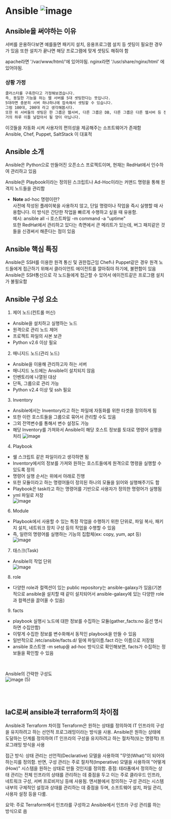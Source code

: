 # Ansible ![image](https://github.com/NOOJU/intern-project/assets/88716899/6656bda1-19f3-4d6c-9af4-b767134d19a9)



## Ansible을 써야하는 이유
서버를 운용하다보면 예를들면 패키지 설치, 응용프로그램 설치 등 셋팅이 필요한 경우가 있음
또한 설치가 끝나면 해당 프로그램에 맞게 셋팅도 해줘야 함

apache라면 '/var/www/html/'에 있어야됨.
nginx라면 '/usr/share/nginx/html' 에 있어야됨.

 

### 상황 가정
 ```bash
클러스터를 구축한다고 가정해보겠습니다.
즉, 동일한 기능을 하는 웹 서버를 5대 셋팅한다는 뜻입니다.
5대라면 충분히 서버 하나하나에 접속해서 셋팅할 수 있습니다.
그럼 100대, 200대 라고 생각해봅시다.
또한 위 서버들의 셋팅은 한 그룹은 웹서버, 다른 그룹은 DB, 다른 그룹은 다른 웹서버 등 전부 다 다릅니다.
거의 하루 이틀 날잡아서 될 양이 아닙니다.
 ```
이것들을 자동화 시켜 사용자의 편의성을 제공해주는 소프트웨어가 존재함<br/>
Ansible, Chef, Puppet, SaltStack 이 대표적



## Ansible 소개
Ansible은 Python으로 만들어진 오픈소스 프로젝트이며, 현재는 RedHat에서 인수하여 관리하고 있음<br/>

Ansible은 Playbook이라는 정의된 스크립트나 Ad-Hoc이라는 커맨드 명령을 통해 원격지 노드들을 관리함<br/>
- **Note** ad-hoc 명령이란?<br/>
  사전에 작성된 플레이북을 사용하지 않고, 단일 명령이나 작업을 즉시 실행할 때 사용합니다. 이 방식은 간단한 작업을 빠르게 수행하고 싶을 때 유용함.<br/> 예시: ansible all -i 호스트파일 -m command -a "uptime" <br/>
또한 RedHat에서 관리하고 있다는 측면에서 큰 메리트가 있는데, 버그 패치같은 것들을 신경써서 해준다는 점이 있음

 ## Ansible 핵심 특징
Ansible은 SSH를 이용한 원격 통신 및 권한접근임
Chef나 Puppet같은 경우 원격 노드들에게 접근하기 위해서 클라이언트 에이전트를 깔아줘야 하기에, 불편함이 있음<br/>
Ansible은 SSH통신으로 각 노드들에게 접근할 수 있어서 에이전트같은 프로그램 설치가 불필요함

## Ansible 구성 요소
1. 제어 노드(컨트롤 머신)
- Ansible을 설치하고 실행하는 노드
- 원격으로 관리 노드 제어
- 프로젝트 파일의 사본 보관
- Python v2.6 이상 필요

2. 매니지드 노드(관리 노드)
- Ansible을 이용해 관리하고자 하는 서버
- 매니지드 노드에는 Ansible이 설치되지 않음
- 인벤토리에 나열된 대상
- 단독, 그룹으로 관리 가능
- Python v2.4 이상 및 ssh 필요
 
3. Inventory
- Ansible에서는 Inventory라고 하는 파일에 자동화를 위한 타겟을 정의하게 됨
- 또한 이런 호스트들을 그룹으로 묶어서 관리할 수도 있음
- 그외 전역변수를 통해서 변수 설정도 가능
- 해당 Inventory를 가져와서 Ansible이 해당 호스트 정보를 토대로 명령어 실행을 처리
  ![image](https://github.com/NOOJU/intern-project/assets/88716899/5614f92f-6a60-457d-96de-2ef5cb876a6e)


4.  Playbook
- 쉘 스크립트 같은 파일이라고 생각하면 됨
- Inventory에서의 정보를 가져와 원하는 호스트들에게 원격으로 명령을 실행할 수 있도록 정의
- 명령어 실행 순서는 위에서 아래로 진행
- 또한 모듈이라고 하는 명령어들이 정의된 하나의 모듈을 읽어와 실행해주기도 함
- Playbook은 task라고 하는 명령어를 기반으로 사용자가 정의한 명령어가 실행됨
- yml 파일로 저장<br />
  ![image](https://github.com/NOOJU/intern-project/assets/88716899/bfa007be-d1cd-494b-804a-2793897b668a)


6. Module
- Playbook에서 사용할 수 있는 특정 작업을 수행하기 위한 단위로, 파일 복사, 패키지 설치, 네트워크 장치 구성 등의 작업을 수행할 수 있음
- 즉, 일련의 명령어를 실행하는 기능의 집합체(ex: copy, yum, apt 등) <br />
![image](https://github.com/NOOJU/intern-project/assets/88716899/6cbf03a8-75bc-4534-a6e0-3f031e685c4c)


7. 태스크(Task)
- Ansible의 작업 단위<br />
![image](https://github.com/NOOJU/intern-project/assets/88716899/e8c8c3b1-e788-4476-986d-6cad834c5765)


8. role
- 다양한 role과 컬렉션이 있는 public repository는 ansible-galaxy가 있음(기본적으로 ansible을 설치할 때 같이 설치되어서 ansible-galaxy에 있는 다양한 role과 컬렉션을 끌어올 수 있음)

9. facts
- playbook 실행시 노드에 대한 정보를 수집하는 모듈(gather_facts:no 옵션 명시하면 수집안함)
- 이렇게 수집한 정보를 변수화해서 동적인 playbook을 만들 수 있음
- 일반적으로 /etc/ansible/facts.d/ 밑에 파일이름.fact 라는 이름으로 저장됨
-  ansible 호스트명 -m setup을 ad-hoc 방식으로 확인해보면, facts가 수집하는 정보들을 확인할 수 있음
<br/>
 

Ansible의 간략한 구성도<br/>
![image (5)](https://github.com/NOOJU/intern-project/assets/88716899/09fee8fe-f5f4-469d-a1b7-8ac9a60f298e)

<br/><br/>
## IaC로써 ansible과 terraform의 차이점
Ansible과 Terraform 차이점
Terraform은 원하는 상태를 정의하여 IT 인프라의 구성을 유지하려고 하는 선언적 프로그래밍이라는 방식을 사용. Ansible은 원하는 상태에 도달하는 단계를 정의하여 IT 인프라의 구성을 유지하려고 하는 절차적(또는 명령적) 프로그래밍 방식을 사용

접근 방식: 상태 관리는 선언적(Declarative) 모델을 사용하여 "무엇(What)"이 되어야 하는지를 정의함. 반면, 구성 관리는 주로 절차적(Imperative) 모델을 사용하여 "어떻게(How)" 시스템을 원하는 상태로 만들 것인지를 정의함.
중점: 테라폼에서 정의하는 상태 관리는 전체 인프라의 상태를 관리하는 데 중점을 두고 이는 주로 클라우드 인프라, 네트워크 구성, 서버 프로비저닝 등에 사용됨. 앤서블에서 정의하는 구성 관리는 시스템 내부의 구체적인 설정과 상태를 관리하는 데 중점을 두며, 소프트웨어 설치, 파일 관리, 사용자 설정 등을 다룸.

요약: 주로 Terraform에서 인프라를 구성하고 Ansible에서 인프라 구성 관리를 하는 방식으로 씀



